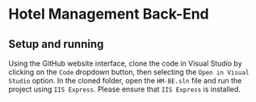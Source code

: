 # Hotel Management Back-End

## Setup and running

Using the GitHub website interface, clone the code in Visual Studio by clicking on the ```Code``` dropdown button, then selecting the ```Open in Visual Studio``` option. 
In the cloned folder, open the ```HM-BE.sln``` file and run the project using ```IIS Express```.
Please ensure that ```IIS Express``` is installed.
